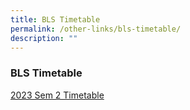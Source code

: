 ```yaml
---
title: BLS Timetable
permalink: /other-links/bls-timetable/
description: ""
---
```

### **BLS Timetable**
[2023 Sem 2 Timetable](/files/2023%20sem%202%20timetable_a.pdf)
